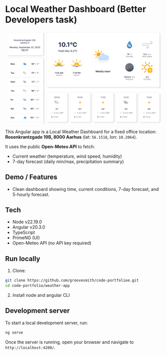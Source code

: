 # Local Weather Dashboard (Better Developers task)

![](/Weather_app/Weather-app-screenshot.png)

This Angular app is a Local Weather Dashboard for a fixed office location:
**Rosenkrantzgade 19B, 8000 Aarhus** (lat: `56.1518`, lon: `10.2064`).

It uses the public **Open-Meteo API** to fetch:

- Current weather (temperature, wind speed, humidity)
- 7-day forecast (daily min/max, precipitation summary)

## Demo / Features

- Clean dashboard showing time, current conditions, 7-day forecast, and 5-hourly forecast.

## Tech

- Node v22.19.0
- Angular v20.3.0
- TypeScript
- PrimeNG (UI)
- Open-Meteo API (no API key required)

## Run locally

1. Clone:

```bash
git clone https://github.com/groovesmith/code-portfolioe.git
cd code-portfolio/weather-app
```

2. Install node and angular CLI

## Development server

To start a local development server, run:

```bash
ng serve
```

Once the server is running, open your browser and navigate to `http://localhost:4200/`.
